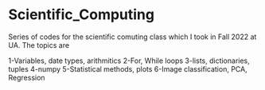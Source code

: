# Scientific_Computing
Series of codes for the scientific comuting class which I took in Fall 2022 at UA. The topics are 

1-Variables, date types, arithmitics
2-For, While loops 
3-lists, dictionaries, tuples
4-numpy
5-Statistical methods, plots
6-Image classification, PCA, Regression
